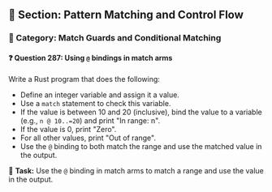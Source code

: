 ## 📘 Section: Pattern Matching and Control Flow  
### 🔹 Category: Match Guards and Conditional Matching  
#### ❓ Question 287: Using `@` bindings in match arms

Write a Rust program that does the following:

- Define an integer variable and assign it a value.
- Use a `match` statement to check this variable.
- If the value is between 10 and 20 (inclusive), bind the value to a variable (e.g., `n @ 10..=20`) and print "In range: n".
- If the value is 0, print "Zero".
- For all other values, print "Out of range".
- Use the `@` binding to both match the range and use the matched value in the output.

🔧 **Task:** Use the `@` binding in match arms to match a range and use the value in the output.
